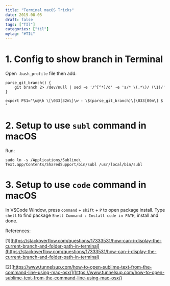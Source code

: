 ```yaml
---
title: "Terminal macOS Tricks"
date: 2019-08-05
draft: false
tags: ["TIl"]
categories: ["til"]
mytag: "#TIL"
---
```


# 1. Config to show branch in Terminal

Open `.bash_profile` file then add:  

```shell
parse_git_branch() {
    git branch 2> /dev/null | sed -e '/^[^*]/d' -e 's/* \(.*\)/ (\1)/'
}

export PS1="\u@\h \[\033[32m\]\w - \$(parse_git_branch)\[\033[00m\] $ "
```

# 2. Setup to use `subl` command in macOS

Run:  

```
sudo ln -s /Applications/Sublime\ Text.app/Contents/SharedSupport/bin/subl /usr/local/bin/subl
```

# 3. Setup to use `code` command in macOS

In VSCode Window, press `command` + `shift` + `P` to open package install. Type `shell` to find package `Shell Command : Install code in PATH`, install and done.  

References:  

[1][https://stackoverflow.com/questions/17333531/how-can-i-display-the-current-branch-and-folder-path-in-terminal](https://stackoverflow.com/questions/17333531/how-can-i-display-the-current-branch-and-folder-path-in-terminal)

[2][https://www.tunnelsup.com/how-to-open-sublime-text-from-the-command-line-using-mac-osx/](https://www.tunnelsup.com/how-to-open-sublime-text-from-the-command-line-using-mac-osx/)